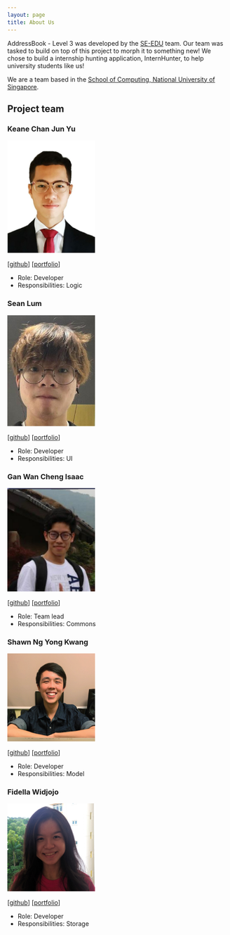 ```yaml
---
layout: page
title: About Us
---
```


AddressBook - Level 3 was developed by the [SE-EDU](https://se-education.org/docs/team.html) team. Our team was tasked
to build on top of this project to morph it to something new! We chose to build a internship hunting application,
InternHunter, to help university students like us!

We are a team based in the [School of Computing, National University of Singapore](http://www.comp.nus.edu.sg).

## Project team

### Keane Chan Jun Yu

<img src="images/keanecjy.png" width="200px">

[[github](https://github.com/keanecjy)]
[[portfolio](team/keanecjy.md)]

* Role: Developer
* Responsibilities: Logic

### Sean Lum

<img src="images/seanjyjy.png" width="200px">

[[github](http://github.com/seanjyjy)]
[[portfolio](team/seanjyjy.md)]

* Role: Developer
* Responsibilities: UI

### Gan Wan Cheng Isaac

<img src="images/orzymandias.png" width="200px">

[[github](http://github.com/orzymandias)] [[portfolio](team/orzymandias.md)]

* Role: Team lead
* Responsibilities: Commons

### Shawn Ng Yong Kwang

<img src="images/shawn-nyk.png" width="200px">

[[github](http://github.com/shawn-nyk)]
[[portfolio](team/shawn-nyk.md)]

* Role: Developer
* Responsibilities: Model

### Fidella Widjojo

<img src="images/zoroarkdarkrai.png" width="200px">

[[github](http://github.com/zoroarkdarkrai)]
[[portfolio](team/zoroarkdarkrai.md)]

* Role: Developer
* Responsibilities: Storage
